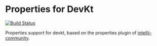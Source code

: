# Properties for DevKt

[![Build Status](https://travis-ci.org/devkt-plugins/properties-devkt.svg?branch=master)](https://travis-ci.org/devkt-plugins/properties-devkt)

Properties support for devkt, based on the properties plugin of [intellij-community][0].

  [0]: https://github.com/JetBrains/intellij-community
